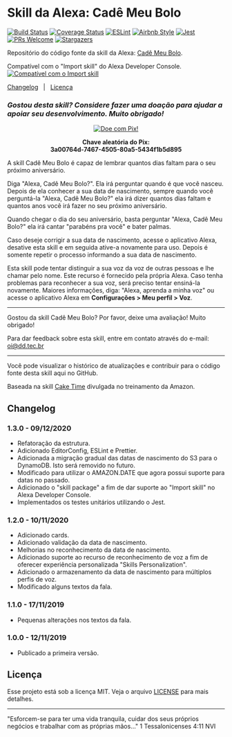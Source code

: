 # Skill da Alexa: Cadê Meu Bolo

[![Build Status](https://travis-ci.com/dadeke/alexa-skill-cade-meu-bolo.svg?branch=master)](https://travis-ci.com/github/dadeke/alexa-skill-cade-meu-bolo)
[![Coverage Status](https://codecov.io/gh/dadeke/alexa-skill-cade-meu-bolo/branch/master/graph/badge.svg)](https://codecov.io/gh/dadeke/alexa-skill-cade-meu-bolo)
[![ESLint](https://img.shields.io/badge/eslint-6.8.0-4b32c3?style=flat-square&logo=eslint)](https://eslint.org/)
[![Airbnb Style](https://flat.badgen.net/badge/style-guide/airbnb/ff5a5f?icon=airbnb)](https://github.com/airbnb/javascript)
[![Jest](https://img.shields.io/badge/jest-26.6.3-brightgreen?style=flat-square&logo=jest)](https://jestjs.io/)
[![PRs Welcome](https://img.shields.io/badge/PRs-welcome-brightgreen.svg?style=flat-square)](http://makeapullrequest.com)
[![Stargazers](https://img.shields.io/github/stars/dadeke/alexa-skill-cade-meu-bolo?style=social)](https://github.com/dadeke/alexa-skill-cade-meu-bolo/stargazers)

Repositório do código fonte da skill da Alexa: [Cadê Meu Bolo](https://www.amazon.com.br/DD-Tecnologia-Cad%C3%AA-Meu-Bolo/dp/B081FL21ZR/).

Compatível com o "Import skill" do Alexa Developer Console.
[![Compatível com o Import skill](https://i.imgur.com/65L4f3f.png)](https://developer.amazon.com/alexa/console/ask/create-new-skill)

[Changelog](#changelog)&nbsp;&nbsp;&nbsp;|&nbsp;&nbsp;&nbsp;[Licença](#licença)

### _Gostou desta skill? Considere fazer uma doação para ajudar a apoiar seu desenvolvimento. Muito obrigado!_

[<p align="center">![Doe com Pix!](https://i.imgur.com/FDUUMRP.png)</p>](https://picpay.me/deividsondamasio)
<p align="center"><b>Chave aleatória do Pix:</b><br /><b>3a00764d-7467-4505-80a5-5434f1b5d895</b></p>

A skill Cadê Meu Bolo é capaz de lembrar quantos dias faltam para o seu próximo aniversário.

Diga "Alexa, Cadê Meu Bolo?". Ela irá perguntar quando é que você nasceu.
Depois de ela conhecer a sua data de nascimento, sempre quando você perguntá-la "Alexa, Cadê Meu Bolo?" ela irá dizer quantos dias faltam e quantos anos você irá fazer no seu próximo aniversário.

Quando chegar o dia do seu aniversário, basta perguntar "Alexa, Cadê Meu Bolo?" ela irá cantar "parabéns pra você" e bater palmas.

Caso deseje corrigir a sua data de nascimento, acesse o aplicativo Alexa, desative esta skill e em seguida ative-a novamente para uso. Depois é somente repetir o processo informando a sua data de nascimento.

Esta skill pode tentar distinguir a sua voz da voz de outras pessoas e lhe chamar pelo nome.
Este recurso é fornecido pela própria Alexa. Caso tenha problemas para reconhecer a sua voz, será preciso tentar ensiná-la novamente.
Maiores informações, diga: "Alexa, aprenda a minha voz" ou acesse o aplicativo Alexa em **Configurações > Meu perfil > Voz**.

----------------

Gostou da skill Cadê Meu Bolo? Por favor, deixe uma avaliação! Muito obrigado!

Para dar feedback sobre esta skill, entre em contato através do e-mail: oi@dd.tec.br

----------------

Você pode visualizar o histórico de atualizações e contribuir para o código fonte desta skill aqui no GitHub.

Baseada na skill [Cake Time](https://github.com/alexa/skill-sample-nodejs-first-skill/) divulgada no treinamento da Amazon.

## Changelog ##

### 1.3.0 - 09/12/2020 ###
- Refatoração da estrutura.
- Adicionado EditorConfig, ESLint e Prettier.
- Adicionada a migração gradual das datas de nascimento do S3 para o DynamoDB. Isto será removido no futuro.
- Modificado para utilizar o AMAZON.DATE que agora possui suporte para datas no passado.
- Adicionado o "skill package" a fim de dar suporte ao "Import skill" no Alexa Developer Console.
- Implementados os testes unitários utilizando o Jest.

### 1.2.0 - 10/11/2020 ###

- Adicionado cards.
- Adicionado validação da data de nascimento.
- Melhorias no reconhecimento da data de nascimento.
- Adicionado suporte ao recurso de reconhecimento de voz a fim de oferecer experiência personalizada "Skills Personalization".
- Adicionado o armazenamento da data de nascimento para múltiplos perfis de voz.
- Modificado alguns textos da fala.

### 1.1.0 - 17/11/2019 ###
- Pequenas alterações nos textos da fala.

### 1.0.0 - 12/11/2019 ###
- Publicado a primeira versão.

## Licença ##

Esse projeto está sob a licença MIT. Veja o arquivo [LICENSE](LICENSE.txt) para mais detalhes.

----------------

"Esforcem-se para ter uma vida tranquila, cuidar dos seus próprios negócios e trabalhar com as próprias mãos..." 1 Tessalonicenses 4:11 NVI
